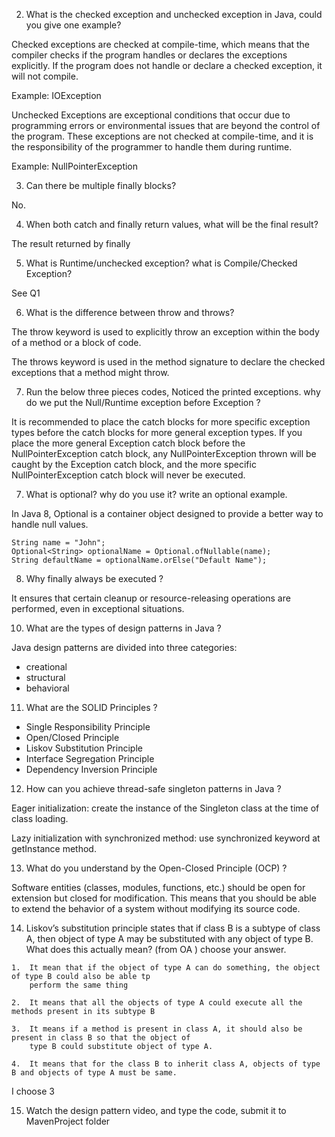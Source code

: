 2.  What is the checked exception and unchecked exception in Java, could you give one example?

Checked exceptions are checked at compile-time, which means that the compiler checks if the program handles or declares the exceptions explicitly. If the program does not handle or declare a checked exception, it will not compile.

Example: IOException

Unchecked Exceptions are exceptional conditions that occur due to programming errors or environmental issues that are beyond the control of the program. These exceptions are not checked at compile-time, and it is the responsibility of the programmer to handle them during runtime.

Example: NullPointerException


3.  Can there be multiple finally blocks?

No.

4.  When both catch and finally return values, what will be the final result?

The result returned by finally

5.  What is Runtime/unchecked exception? what is Compile/Checked Exception?

See Q1

6.  What is the difference between throw and throws?

The throw keyword is used to explicitly throw an exception within the body of a method or a block of code.

The throws keyword is used in the method signature to declare the checked exceptions that a method might throw.

7.  Run the below three pieces codes, Noticed the printed exceptions. why do we put the Null/Runtime
    exception before Exception ?

It is recommended to place the catch blocks for more specific exception types before the catch blocks for more general exception types.
If you place the more general Exception catch block before the NullPointerException catch block, any NullPointerException thrown will be caught by the Exception catch block, and the more specific NullPointerException catch block will never be executed.


7.  What is optional? why do you use it? write an optional example.

In Java 8, Optional is a container object designed to provide a better way to handle null values.
```
String name = "John";
Optional<String> optionalName = Optional.ofNullable(name);
String defaultName = optionalName.orElse("Default Name");
```

8.  Why finally always be executed ?

It ensures that certain cleanup or resource-releasing operations are performed, even in exceptional situations.

10.  What are the types of design patterns in Java ?

Java design patterns are divided into three categories:
* creational 
* structural 
* behavioral

11.  What are the SOLID Principles ?

* Single Responsibility Principle
* Open/Closed Principle
* Liskov Substitution Principle
* Interface Segregation Principle
* Dependency Inversion Principle

12.  How can you achieve thread-safe singleton patterns in Java ?

Eager initialization: create the instance of the Singleton class at the time of class loading.

Lazy initialization with synchronized method: use synchronized keyword at getInstance method.

13.  What do you understand by the Open-Closed Principle (OCP) ?

Software entities (classes, modules, functions, etc.) should be open for extension but closed for modification. 
This means that you should be able to extend the behavior of a system without modifying its source code.

14.  Liskov’s substitution principle states that if class B is a subtype of class A, then object of type A may be
     substituted with any object of type B. What does this actually mean? (from OA ) choose your answer.
    
    1.  It mean that if the object of type A can do something, the object of type B could also be able tp
        perform the same thing
    
    2.  It means that all the objects of type A could execute all the methods present in its subtype B
    
    3.  It means if a method is present in class A, it should also be present in class B so that the object of
        type B could substitute object of type A.
    
    4.  It means that for the class B to inherit class A, objects of type B and objects of type A must be same.

I choose 3


15. Watch the design pattern video, and type the code, submit it to MavenProject folder